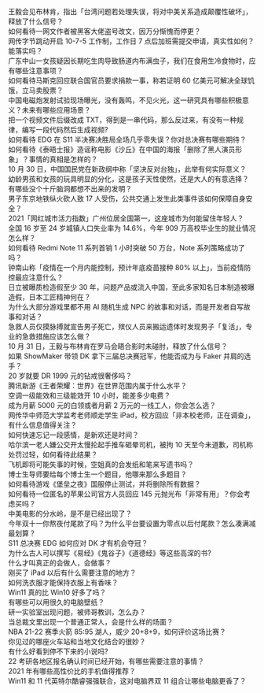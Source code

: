 王毅会见布林肯，指出「台湾问题若处理失误，将对中美关系造成颠覆性破坏」，释放了什么信号？  
如何看待一网文作者被黑客大佬盗号改文，因万分惭愧而停更？  
网传字节跳动开启 10-7-5 工作制，工作日 7 点后加班需提交申请，真实性如何？能落实吗？  
广东中山一女孩疑因长期吃生肉导致肠道内布满虫子，我们在食用生冷食物时，应有哪些注意事项？  
如何看待马斯克回应联合国官员要求捐款一事，称若证明 60 亿美元可解决全球饥饿，立马卖股票？  
中国电磁炮发射试验现场曝光，没有轰鸣，不见火光，这一研究具有哪些积极意义？未来有哪些应用场景？  
把一个视频文件后缀改成 TXT，得到是一串代码，那么反过来，有没有一种规律，编写一段代码然后生成视频?  
如何看待 EDG 在 S11 半决赛决胜局全场几乎零失误？你对总决赛有哪些期待？  
如何看待《泰晤士报》造谣称电影《沙丘》在中国的海报「删除了黑人演员形象」？事情的真相是怎样的？  
10 月 30 日，中国国民党在新政纲中称「坚决反对台独」，此举有何实际意义？  
幼龄男孩和女孩的玩具明显的分化，这是孩子天性使然，还是大人的有意选择？  
有哪些没个十斤脑洞都想不出来的发明？  
男子东京地铁纵火砍人致 17 人受伤，公共交通上发生此类事件该如何保障自身安全？  
2021「网红城市活力指数」广州位居全国第一，这座城市为何能留住年轻人？  
全国 16 岁至 24 岁城镇人口失业率为 14.6%，今年 909 万高校毕业生的就业情况怎么样？  
如何看待 Redmi Note 11 系列首销 1 小时突破 50 万台，Note 系列策略成功了吗？  
钟南山称「疫情在一个月内能控制，预计年底疫苗接种 80% 以上」，当前疫情防控最应注意什么？  
日立被曝质检造假至少 30 年，问题产品或流入中国，至此多家知名日本制造被曝造假，日本工匠精神何在？  
为什么大部分游戏里都不用 AI 随机生成 NPC 的故事和对话，而是开发者自写故事和对话？  
急救人员仅摸脉搏就宣告男子死亡，殡仪人员来搬运遗体时发现男子「复活」，专业的急救措施应该怎么做？  
10 月 31 日，王毅与布林肯在罗马会晤合影时未碰肘，释放了什么信号？  
如果 ShowMaker 带领 DK 拿下三届总决赛冠军，他能否成为与 Faker 并肩的选手？  
20 岁就要 DR 1999 元的钻戒很奢侈吗？  
腾讯新游《王者荣耀：世界》在世界范围内属于什么水平？  
空调一级能效和三级能效开 10 小时，能差多少电费？  
成为月薪 5000 元的白领或者月薪 2 万元的一线工人，你会怎么选？  
网传华中师范大学监考老师顺走学生 iPad，校方回应「非本校老师，正在调查」，有什么信息值得关注？  
如何快速忘记一段感情，是新欢还是时间？  
哈尔滨一老人嫌公交开太慢抡起手推车砸晕司机，被拘 10 天至今未道歉，司机称处罚过轻，如何看待此结果？  
飞机即将可能失事的时候，空姐真的会发纸和笔来写遗书吗？  
博士生导师要给每个博士生一个题目，他哪来那么多题目？  
如何看待游戏《堡垒之夜》国服停止测试，并将删除所有数据？  
如何看待一位匿名的苹果公司官方人员回应 145 元抛光布「非常有用」？你会考虑买吗？  
中美电影的分水岭，是不是已经出现了？  
今年双十一你熬夜付尾款了吗？为什么平台要设置为零点以后付尾款？怎么凑满减最划算？  
S11 总决赛 EDG 如何应对 DK 才有机会夺冠？  
为什么古人可以撰写《易经》《鬼谷子》《道德经》等这些高深的书?  
什么才叫真正的会做人，会做事？  
刚买了 iPad 以后有什么需要注意的地方？  
如何洗衣服才能保持衣服上有香味？  
Win11 真的比 Win10 好多了吗？  
有哪些可以用很久的电脑壁纸？  
研一实验室出现问题，被师哥教训，怎么办？  
当总裁文里出现一个普通正常人，会是什么样的场面？  
NBA 21-22 赛季火箭 85:95 湖人，威少 20+8+9，如何评价这场比赛？  
你见过的哪座火车站和当地文化结合的很妙？  
有什么好看到停不下来的小说吗?  
22 考研各地区报名确认时间已经开始，有哪些需要注意的事情？  
2021 年有哪些高性价比的手机值得推荐？  
Win11 和 11 代英特尔酷睿强强联合，这对电脑界双 11 组合让哪些电脑更香了？  

